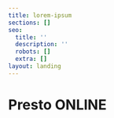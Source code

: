```yaml
---
title: lorem-ipsum
sections: []
seo:
  title: ''
  description: ''
  robots: []
  extra: []
layout: landing
---
```

# Presto ONLINE
